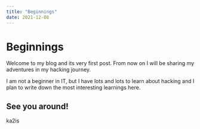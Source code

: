 ```yaml
---
title: "Beginnings"
date: 2021-12-08
---
```


# Beginnings

Welcome to my blog and its very first post. From now on I will be sharing my adventures in my hacking journey.

I am not a beginner in IT, but I have lots and lots to learn about hacking and I plan to write down the most interesting learnings here.

See you around!
--
ka2is
